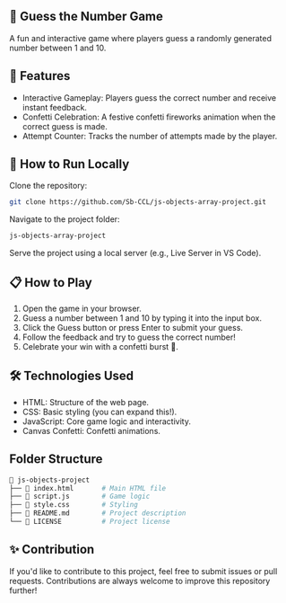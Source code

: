 ## 🎯 Guess the Number Game

A fun and interactive game where players guess a randomly generated number between 1 and 10.

## 🌟 Features

- Interactive Gameplay: Players guess the correct number and receive instant feedback.
- Confetti Celebration: A festive confetti fireworks animation when the correct guess is made.
- Attempt Counter: Tracks the number of attempts made by the player.

## 🚀 How to Run Locally

Clone the repository:

```bash
git clone https://github.com/Sb-CCL/js-objects-array-project.git
```

Navigate to the project folder:

```bash
js-objects-array-project
```

Serve the project using a local server (e.g., Live Server in VS Code).

## 📋 How to Play

1. Open the game in your browser.
2. Guess a number between 1 and 10 by typing it into the input box.
3. Click the Guess button or press Enter to submit your guess.
4. Follow the feedback and try to guess the correct number!
5. Celebrate your win with a confetti burst 🎉.

## 🛠️ Technologies Used

- HTML: Structure of the web page.
- CSS: Basic styling (you can expand this!).
- JavaScript: Core game logic and interactivity.
- Canvas Confetti: Confetti animations.

## Folder Structure

```bash
📁 js-objects-project
├── 📄 index.html       # Main HTML file
├── 📄 script.js        # Game logic
├── 📄 style.css        # Styling
├── 📄 README.md        # Project description
└── 📄 LICENSE          # Project license
```

## ✨ Contribution

If you'd like to contribute to this project, feel free to submit issues or pull requests. Contributions are always welcome to improve this repository further!
